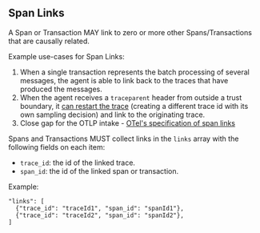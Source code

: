 ## Span Links

A Span or Transaction MAY link to zero or more other Spans/Transactions that are causally related.

Example use-cases for Span Links:

1. When a single transaction represents the batch processing of several messages, the agent is able to link back to the traces that have produced the messages.
2. When the agent receives a `traceparent` header from outside a trust boundary, it [can restart the trace](trace_continuation.md) (creating a different trace id with its own sampling decision) and link to the originating trace.
3. Close gap for the OTLP intake - [OTel's specification of span links](https://github.com/open-telemetry/opentelemetry-specification/blob/main/specification/overview.md#links-between-spans)

Spans and Transactions MUST collect links in the `links` array with the following fields on each item:
- `trace_id`: the id of the linked trace.
- `span_id`: the id of the linked span or transaction.

Example:

```
"links": [
  {"trace_id": "traceId1", "span_id": "spanId1"},
  {"trace_id": "traceId2", "span_id": "spanId2"},
]
```